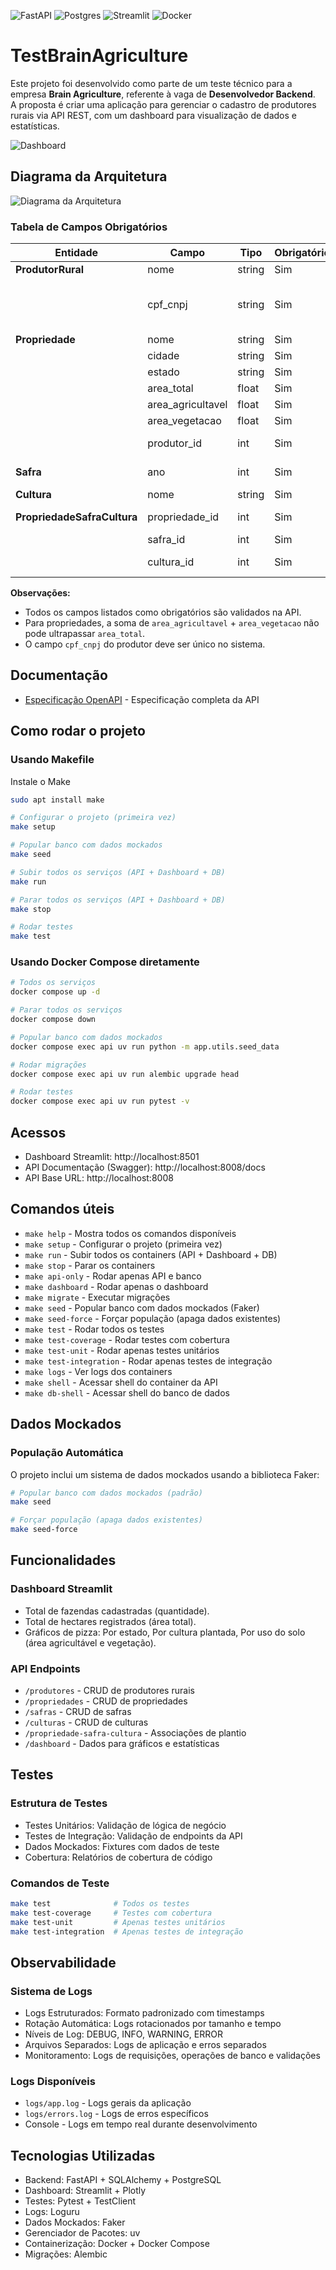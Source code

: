 ![FastAPI](https://img.shields.io/badge/FastAPI-005571?style=for-the-badge&logo=fastapi)
![Postgres](https://img.shields.io/badge/postgres-%23316192.svg?style=for-the-badge&logo=postgresql&logoColor=white)
![Streamlit](https://img.shields.io/badge/Streamlit-%23FE4B4B.svg?style=for-the-badge&logo=streamlit&logoColor=white)
![Docker](https://img.shields.io/badge/docker-%230db7ed.svg?style=for-the-badge&logo=docker&logoColor=white)

# TestBrainAgriculture

Este projeto foi desenvolvido como parte de um teste técnico para a empresa **Brain Agriculture**, referente à vaga de **Desenvolvedor Backend**. \
A proposta é criar uma aplicação para gerenciar o cadastro de produtores rurais via API REST, com um dashboard para visualização de dados e estatísticas.

![Dashboard](docs/images/dashboard.png)

## Diagrama da Arquitetura

![Diagrama da Arquitetura](docs/images/diagrama.png)

### Tabela de Campos Obrigatórios

| Entidade                        | Campo                | Tipo         | Obrigatório | Observação                                      |
|----------------------------------|----------------------|--------------|-------------|-------------------------------------------------|
| **ProdutorRural**                | nome                 | string       | Sim         |                                                 |
|                                  | cpf_cnpj             | string       | Sim         | Deve ser CPF ou CNPJ válido e único             |
| **Propriedade**                  | nome                 | string       | Sim         |                                                 |
|                                  | cidade               | string       | Sim         |                                                 |
|                                  | estado               | string       | Sim         |                                                 |
|                                  | area_total           | float        | Sim         | > 0                                             |
|                                  | area_agricultavel    | float        | Sim         | > 0                                             |
|                                  | area_vegetacao       | float        | Sim         | > 0                                             |
|                                  | produtor_id          | int          | Sim         | FK para ProdutorRural                           |
| **Safra**                        | ano                  | int          | Sim         | Entre 1900 e 2100                               |
| **Cultura**                      | nome                 | string       | Sim         |                                                 |
| **PropriedadeSafraCultura**      | propriedade_id       | int          | Sim         | FK para Propriedade                             |
|                                  | safra_id             | int          | Sim         | FK para Safra                                   |
|                                  | cultura_id           | int          | Sim         | FK para Cultura                                 |

**Observações:**
- Todos os campos listados como obrigatórios são validados na API.
- Para propriedades, a soma de `area_agricultavel` + `area_vegetacao` não pode ultrapassar `area_total`.
- O campo `cpf_cnpj` do produtor deve ser único no sistema.


## Documentação

- [Especificação OpenAPI](docs/OPENAPI_SPEC.md) - Especificação completa da API


## Como rodar o projeto

### Usando Makefile

Instale o Make
```bash
sudo apt install make
```

```bash
# Configurar o projeto (primeira vez)
make setup

# Popular banco com dados mockados
make seed

# Subir todos os serviços (API + Dashboard + DB)
make run

# Parar todos os serviços (API + Dashboard + DB)
make stop

# Rodar testes
make test
```

### Usando Docker Compose diretamente
```bash
# Todos os serviços
docker compose up -d

# Parar todos os serviços
docker compose down

# Popular banco com dados mockados
docker compose exec api uv run python -m app.utils.seed_data

# Rodar migrações
docker compose exec api uv run alembic upgrade head

# Rodar testes
docker compose exec api uv run pytest -v
```

## Acessos

- Dashboard Streamlit: http://localhost:8501
- API Documentação (Swagger): http://localhost:8008/docs
- API Base URL: http://localhost:8008

## Comandos úteis

- `make help` - Mostra todos os comandos disponíveis
- `make setup` - Configurar o projeto (primeira vez)
- `make run` - Subir todos os containers (API + Dashboard + DB)
- `make stop` - Parar os containers
- `make api-only` - Rodar apenas API e banco
- `make dashboard` - Rodar apenas o dashboard
- `make migrate` - Executar migrações
- `make seed` - Popular banco com dados mockados (Faker)
- `make seed-force` - Forçar população (apaga dados existentes)
- `make test` - Rodar todos os testes
- `make test-coverage` - Rodar testes com cobertura
- `make test-unit` - Rodar apenas testes unitários
- `make test-integration` - Rodar apenas testes de integração
- `make logs` - Ver logs dos containers
- `make shell` - Acessar shell do container da API
- `make db-shell` - Acessar shell do banco de dados

## Dados Mockados

### População Automática
O projeto inclui um sistema de dados mockados usando a biblioteca Faker:

```bash
# Popular banco com dados mockados (padrão)
make seed

# Forçar população (apaga dados existentes)
make seed-force
```

## Funcionalidades

### Dashboard Streamlit
- Total de fazendas cadastradas (quantidade).
- Total de hectares registrados (área total).
- Gráficos de pizza:  Por estado, Por cultura plantada, Por uso do solo (área agricultável e vegetação).

### API Endpoints
- `/produtores` - CRUD de produtores rurais
- `/propriedades` - CRUD de propriedades
- `/safras` - CRUD de safras
- `/culturas` - CRUD de culturas
- `/propriedade-safra-cultura` - Associações de plantio
- `/dashboard` - Dados para gráficos e estatísticas

## Testes

### Estrutura de Testes
- Testes Unitários: Validação de lógica de negócio
- Testes de Integração: Validação de endpoints da API
- Dados Mockados: Fixtures com dados de teste
- Cobertura: Relatórios de cobertura de código

### Comandos de Teste
```bash
make test              # Todos os testes
make test-coverage     # Testes com cobertura
make test-unit         # Apenas testes unitários
make test-integration  # Apenas testes de integração
```

## Observabilidade

### Sistema de Logs
- Logs Estruturados: Formato padronizado com timestamps
- Rotação Automática: Logs rotacionados por tamanho e tempo
- Níveis de Log: DEBUG, INFO, WARNING, ERROR
- Arquivos Separados: Logs de aplicação e erros separados
- Monitoramento: Logs de requisições, operações de banco e validações

### Logs Disponíveis
- `logs/app.log` - Logs gerais da aplicação
- `logs/errors.log` - Logs de erros específicos
- Console - Logs em tempo real durante desenvolvimento

## Tecnologias Utilizadas

- Backend: FastAPI + SQLAlchemy + PostgreSQL
- Dashboard: Streamlit + Plotly
- Testes: Pytest + TestClient
- Logs: Loguru
- Dados Mockados: Faker
- Gerenciador de Pacotes: uv
- Containerização: Docker + Docker Compose
- Migrações: Alembic

